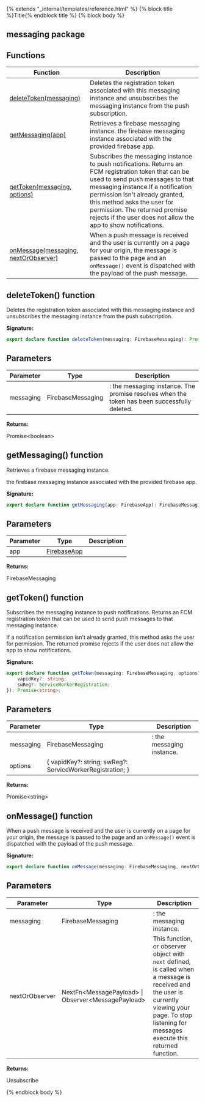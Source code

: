 {% extends "_internal/templates/reference.html" %}
{% block title %}Title{% endblock title %}
{% block body %}

## messaging package

## Functions

|  Function | Description |
|  --- | --- |
|  [deleteToken(messaging)](./messaging.md#deletetoken_function) | Deletes the registration token associated with this messaging instance and unsubscribes the messaging instance from the push subscription. |
|  [getMessaging(app)](./messaging.md#getmessaging_function) | Retrieves a firebase messaging instance. the firebase messaging instance associated with the provided firebase app. |
|  [getToken(messaging, options)](./messaging.md#gettoken_function) | Subscribes the messaging instance to push notifications. Returns an FCM registration token that can be used to send push messages to that messaging instance.<!-- -->If a notification permission isn't already granted, this method asks the user for permission. The returned promise rejects if the user does not allow the app to show notifications. |
|  [onMessage(messaging, nextOrObserver)](./messaging.md#onmessage_function) | When a push message is received and the user is currently on a page for your origin, the message is passed to the page and an <code>onMessage()</code> event is dispatched with the payload of the push message. |

## deleteToken() function

Deletes the registration token associated with this messaging instance and unsubscribes the messaging instance from the push subscription.

<b>Signature:</b>

```typescript
export declare function deleteToken(messaging: FirebaseMessaging): Promise<boolean>;
```

## Parameters

|  Parameter | Type | Description |
|  --- | --- | --- |
|  messaging | FirebaseMessaging | : the messaging instance. The promise resolves when the token has been successfully deleted. |

<b>Returns:</b>

Promise&lt;boolean&gt;

## getMessaging() function

Retrieves a firebase messaging instance.

 the firebase messaging instance associated with the provided firebase app.

<b>Signature:</b>

```typescript
export declare function getMessaging(app: FirebaseApp): FirebaseMessaging;
```

## Parameters

|  Parameter | Type | Description |
|  --- | --- | --- |
|  app | [FirebaseApp](./app-types.firebaseapp.md#firebaseapp_interface) |  |

<b>Returns:</b>

FirebaseMessaging

## getToken() function

Subscribes the messaging instance to push notifications. Returns an FCM registration token that can be used to send push messages to that messaging instance.

If a notification permission isn't already granted, this method asks the user for permission. The returned promise rejects if the user does not allow the app to show notifications.

<b>Signature:</b>

```typescript
export declare function getToken(messaging: FirebaseMessaging, options?: {
    vapidKey?: string;
    swReg?: ServiceWorkerRegistration;
}): Promise<string>;
```

## Parameters

|  Parameter | Type | Description |
|  --- | --- | --- |
|  messaging | FirebaseMessaging | : the messaging instance. |
|  options | { vapidKey?: string; swReg?: ServiceWorkerRegistration; } |  |

<b>Returns:</b>

Promise&lt;string&gt;

## onMessage() function

When a push message is received and the user is currently on a page for your origin, the message is passed to the page and an `onMessage()` event is dispatched with the payload of the push message.

<b>Signature:</b>

```typescript
export declare function onMessage(messaging: FirebaseMessaging, nextOrObserver: NextFn<MessagePayload> | Observer<MessagePayload>): Unsubscribe;
```

## Parameters

|  Parameter | Type | Description |
|  --- | --- | --- |
|  messaging | FirebaseMessaging | : the messaging instance. |
|  nextOrObserver | NextFn&lt;MessagePayload&gt; \| Observer&lt;MessagePayload&gt; | This function, or observer object with <code>next</code> defined, is called when a message is received and the user is currently viewing your page.  To stop listening for messages execute this returned function. |

<b>Returns:</b>

Unsubscribe

{% endblock body %}
